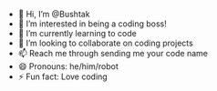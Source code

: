 - 👋 Hi, I’m @Bushtak
- 👀 I’m interested in being a coding boss!
- 🌱 I’m currently learning to code
- 💞️ I’m looking to collaborate on coding projects
- 📫 Reach me through sending me your code name
- 😄 Pronouns: he/him/robot 
- ⚡ Fun fact: Love coding

<!---
Bushtak/Bushtak is a ✨ special ✨ repository because its `README.md` (this file) appears on your GitHub profile.
You can click the Preview link to take a look at your changes.
--->
